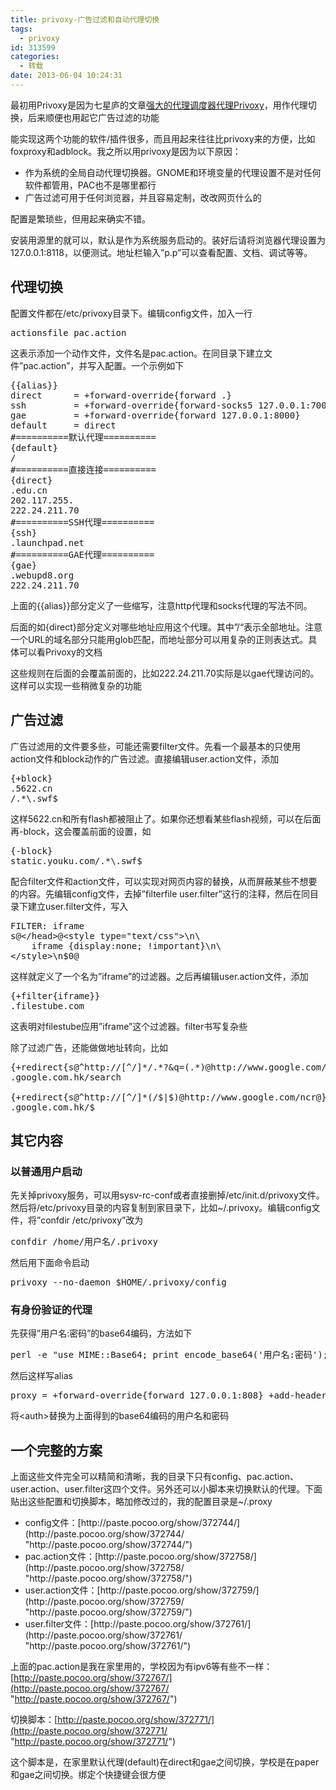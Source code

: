 ```yaml
---
title: privoxy-广告过滤和自动代理切换
tags:
  - privoxy
id: 313599
categories:
  - 转载
date: 2013-06-04 10:24:31
---
```


最初用Privoxy是因为七星庐的文章[强大的代理调度器代理Privoxy](http://qixinglu.com/archives/powerful_filter_proxy_privoxy "http://qixinglu.com/archives/powerful_filter_proxy_privoxy")，用作代理切换，后来顺便也用起它广告过滤的功能

能实现这两个功能的软件/插件很多，而且用起来往往比privoxy来的方便，比如foxproxy和adblock。我之所以用privoxy是因为以下原因：

*   <div>作为系统的全局自动代理切换器。GNOME和环境变量的代理设置不是对任何软件都管用，PAC也不是哪里都行</div>
*   <div>广告过滤可用于任何浏览器，并且容易定制，改改网页什么的</div>
配置是繁琐些，但用起来确实不错。

安装用源里的就可以，默认是作为系统服务启动的。装好后请将浏览器代理设置为127.0.0.1:8118，以便测试。地址栏输入”p.p”可以查看配置、文档、调试等等。

## 代理切换

<div>

配置文件都在/etc/privoxy目录下。编辑config文件，加入一行
<pre>actionsfile pac.action</pre>
这表示添加一个动作文件，文件名是pac.action。在同目录下建立文件”pac.action”，并写入配置。一个示例如下
<pre>{{alias}}
direct      = +forward-override{forward .}
ssh         = +forward-override{forward-socks5 127.0.0.1:7000 .}
gae         = +forward-override{forward 127.0.0.1:8000} 
default     = direct
#==========默认代理==========
{default}
/
#==========直接连接==========
{direct} 
.edu.cn
202.117.255.
222.24.211.70
#==========SSH代理==========
{ssh}
.launchpad.net
#==========GAE代理==========
{gae}
.webupd8.org
222.24.211.70</pre>
上面的{{alias}}部分定义了一些缩写，注意http代理和socks代理的写法不同。

后面的如{direct}部分定义对哪些地址应用这个代理。其中”/“表示全部地址。注意一个URL的域名部分只能用glob匹配，而地址部分可以用复杂的正则表达式。具体可以看Privoxy的文档

这些规则在后面的会覆盖前面的，比如222.24.211.70实际是以gae代理访问的。这样可以实现一些稍微复杂的功能

</div>

## 广告过滤

<div>

广告过滤用的文件要多些，可能还需要filter文件。先看一个最基本的只使用action文件和block动作的广告过滤。直接编辑user.action文件，添加
<pre>{+block}
.5622.cn
/.*\.swf$</pre>
这样5622.cn和所有flash都被阻止了。如果你还想看某些flash视频，可以在后面再-block，这会覆盖前面的设置，如
<pre>{-block}
static.youku.com/.*\.swf$</pre>
配合filter文件和action文件，可以实现对网页内容的替换，从而屏蔽某些不想要的内容。先编辑config文件，去掉”filterfile user.filter”这行的注释，然后在同目录下建立user.filter文件，写入
<pre>FILTER: iframe
s@&lt;/head&gt;@&lt;style type="text/css"&gt;\n\
    iframe {display:none; !important}\n\
&lt;/style&gt;\n$0@</pre>
这样就定义了一个名为”iframe”的过滤器。之后再编辑user.action文件，添加
<pre>{+filter{iframe}}
.filestube.com</pre>
这表明对filestube应用”iframe”这个过滤器。filter书写复杂些

除了过滤广告，还能做做地址转向，比如
<pre>{+redirect{s@^http://[^/]*/.*?&amp;q=(.*)@http://www.google.com/search?hl=en&amp;q=$1@}}
.google.com.hk/search

{+redirect{s@^http://[^/]*(/$|$)@http://www.google.com/ncr@}}
.google.com.hk/$</pre>
</div>

## 其它内容

<div></div>

### 以普通用户启动

<div>

先关掉privoxy服务，可以用sysv-rc-conf或者直接删掉/etc/init.d/privoxy文件。然后将/etc/privoxy目录的内容复制到家目录下，比如~/.privoxy。编辑config文件，将”confdir /etc/privoxy”改为
<pre>confdir /home/用户名/.privoxy</pre>
然后用下面命令启动
<pre>privoxy --no-daemon $HOME/.privoxy/config</pre>
</div>

### 有身份验证的代理

<div>

先获得”用户名:密码”的base64编码，方法如下
<pre>perl -e "use MIME::Base64; print encode_base64('用户名:密码');"</pre>
然后这样写alias
<pre>proxy = +forward-override{forward 127.0.0.1:808} +add-header{Proxy-authorization: Basic &lt;auth&gt;}</pre>
将&lt;auth&gt;替换为上面得到的base64编码的用户名和密码

</div>

## 一个完整的方案

<div>

上面这些文件完全可以精简和清晰，我的目录下只有config、pac.action、user.action、user.filter这四个文件。另外还可以小脚本来切换默认的代理。下面贴出这些配置和切换脚本，略加修改过的，我的配置目录是~/.proxy

*   <div>config文件：[http://paste.pocoo.org/show/372744/](http://paste.pocoo.org/show/372744/ "http://paste.pocoo.org/show/372744/")</div>
*   <div>pac.action文件：[http://paste.pocoo.org/show/372758/](http://paste.pocoo.org/show/372758/ "http://paste.pocoo.org/show/372758/")</div>
*   <div>user.action文件：[http://paste.pocoo.org/show/372759/](http://paste.pocoo.org/show/372759/ "http://paste.pocoo.org/show/372759/")</div>
*   <div>user.filter文件：[http://paste.pocoo.org/show/372761/](http://paste.pocoo.org/show/372761/ "http://paste.pocoo.org/show/372761/")</div>
上面的pac.action是我在家里用的，学校因为有ipv6等有些不一样：[http://paste.pocoo.org/show/372767/](http://paste.pocoo.org/show/372767/ "http://paste.pocoo.org/show/372767/")

切换脚本：[http://paste.pocoo.org/show/372771/](http://paste.pocoo.org/show/372771/ "http://paste.pocoo.org/show/372771/")

这个脚本是，在家里默认代理(default)在direct和gae之间切换，学校是在paper和gae之间切换。绑定个快捷键会很方便

</div>